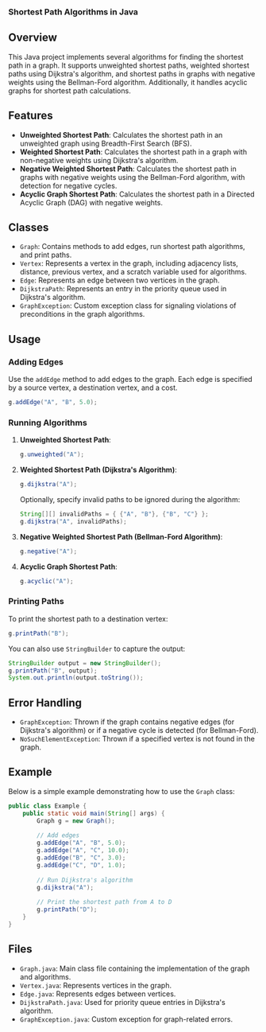 ### Shortest Path Algorithms in Java

## Overview

This Java project implements several algorithms for finding the shortest path in a graph. It supports unweighted shortest paths, weighted shortest paths using Dijkstra's algorithm, and shortest paths in graphs with negative weights using the Bellman-Ford algorithm. Additionally, it handles acyclic graphs for shortest path calculations.

## Features

- **Unweighted Shortest Path**: Calculates the shortest path in an unweighted graph using Breadth-First Search (BFS).
- **Weighted Shortest Path**: Calculates the shortest path in a graph with non-negative weights using Dijkstra's algorithm.
- **Negative Weighted Shortest Path**: Calculates the shortest path in graphs with negative weights using the Bellman-Ford algorithm, with detection for negative cycles.
- **Acyclic Graph Shortest Path**: Calculates the shortest path in a Directed Acyclic Graph (DAG) with negative weights.

## Classes

- `Graph`: Contains methods to add edges, run shortest path algorithms, and print paths.
- `Vertex`: Represents a vertex in the graph, including adjacency lists, distance, previous vertex, and a scratch variable used for algorithms.
- `Edge`: Represents an edge between two vertices in the graph.
- `DijkstraPath`: Represents an entry in the priority queue used in Dijkstra's algorithm.
- `GraphException`: Custom exception class for signaling violations of preconditions in the graph algorithms.

## Usage

### Adding Edges

Use the `addEdge` method to add edges to the graph. Each edge is specified by a source vertex, a destination vertex, and a cost.

```java
g.addEdge("A", "B", 5.0);
```

### Running Algorithms

1. **Unweighted Shortest Path**:

   ```java
   g.unweighted("A");
   ```

2. **Weighted Shortest Path (Dijkstra's Algorithm)**:

   ```java
   g.dijkstra("A");
   ```

   Optionally, specify invalid paths to be ignored during the algorithm:

   ```java
   String[][] invalidPaths = { {"A", "B"}, {"B", "C"} };
   g.dijkstra("A", invalidPaths);
   ```

3. **Negative Weighted Shortest Path (Bellman-Ford Algorithm)**:

   ```java
   g.negative("A");
   ```

4. **Acyclic Graph Shortest Path**:

   ```java
   g.acyclic("A");
   ```

### Printing Paths

To print the shortest path to a destination vertex:

```java
g.printPath("B");
```

You can also use `StringBuilder` to capture the output:

```java
StringBuilder output = new StringBuilder();
g.printPath("B", output);
System.out.println(output.toString());
```

## Error Handling

- `GraphException`: Thrown if the graph contains negative edges (for Dijkstra's algorithm) or if a negative cycle is detected (for Bellman-Ford).
- `NoSuchElementException`: Thrown if a specified vertex is not found in the graph.

## Example

Below is a simple example demonstrating how to use the `Graph` class:

```java
public class Example {
    public static void main(String[] args) {
        Graph g = new Graph();
        
        // Add edges
        g.addEdge("A", "B", 5.0);
        g.addEdge("A", "C", 10.0);
        g.addEdge("B", "C", 3.0);
        g.addEdge("C", "D", 1.0);
        
        // Run Dijkstra's algorithm
        g.dijkstra("A");
        
        // Print the shortest path from A to D
        g.printPath("D");
    }
}
```

## Files

- `Graph.java`: Main class file containing the implementation of the graph and algorithms.
- `Vertex.java`: Represents vertices in the graph.
- `Edge.java`: Represents edges between vertices.
- `DijkstraPath.java`: Used for priority queue entries in Dijkstra's algorithm.
- `GraphException.java`: Custom exception for graph-related errors.
